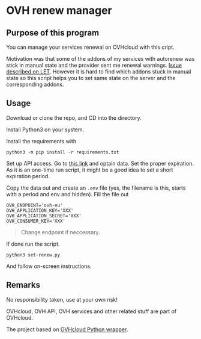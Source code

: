 # OVH renew manager

## Purpose of this program

You can manage your services renewal on OVHcloud with this cript.

Motivation was that some of the addons of my services with autorenew was stick in manual state and the provider sent me renewal warnings. [Issue described on LET](https://lowendtalk.com/discussion/191096/how-to-fix-ovhs-broken-renewal-system-since-they-don-t-give-a-shit#latest). However it is hard to find which addons stuck in manual state so this script helps you to set same state on the server and the corresponding addons.

## Usage

Download or clone the repo, and CD into the directory.

Install Python3 on your system.

Install the requirements with
```
python3 -m pip install -r requirements.txt
```

Set up API access. Go to [this link](https://api.ovh.com/createToken/index.cgi?GET=/*&PUT=/*&POST=/*&DELETE=/*) and optain data. Set the proper expiration. As it is an one-time run script, it might be a good idea to set a short expiration period.

Copy the data out and create an `.env` file (yes, the filename is this, starts with a period and env and hidden).
Fill the file out
```
OVH_ENDPOINT='ovh-eu'
OVH_APPLICATION_KEY='XXX'
OVH_APPLICATION_SECRET='XXX'
OVH_CONSUMER_KEY='XXX'
```

> Change endpoint if neccessary.

If done run the script.
```
python3 set-renew.py
```

And follow on-screen instructions.

## Remarks

No responsibility taken, use at your own risk!

OVHcloud, OVH API, OVH services and other related stuff are part of OVHcloud.

The project based on [OVHcloud Python wrapper](https://github.com/ovh/python-ovh).

